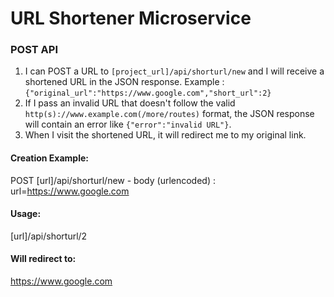 # URL Shortener Microservice


### POST API

1. I can POST a URL to `[project_url]/api/shorturl/new` and I will receive a shortened URL in the JSON response. Example : `{"original_url":"https://www.google.com","short_url":2}`
2. If I pass an invalid URL that doesn't follow the valid `http(s)://www.example.com(/more/routes)` format, the JSON response will contain an error like `{"error":"invalid URL"}`. 
3. When I visit the shortened URL, it will redirect me to my original link.


#### Creation Example:

POST [url]/api/shorturl/new - body (urlencoded) :  url=https://www.google.com

#### Usage:

[url]/api/shorturl/2

#### Will redirect to:

https://www.google.com